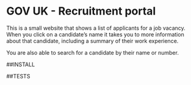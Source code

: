 # GOV UK - Recruitment portal
This is a small website that shows a list of applicants for a job vacancy. 
When you click on a candidate’s name it takes you to more information about that candidate, 
including a summary of their work experience. 

You are also able to search for a candidate by their name or number.

##INSTALL


##TESTS

